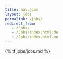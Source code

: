 ```yaml
---
title: nav.jobs
layout: jobs
permalink: /jobs/
redirect_from:
   - /Jobs/
   - /Jobs/index.html.de
   - /Jobs/index.html.en
---
```


{% tf jobs/jobs.md %}
